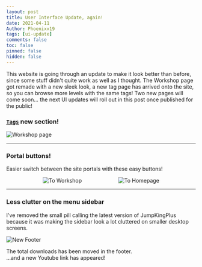 ```yaml
---
layout: post
title: User Interface Update, again!
date: 2021-04-11
Author: Phoenixx19
tags: [ui-update]
comments: false
toc: false
pinned: false
hidden: false
---
```


<style>
    .flex {
        display: flex;
        justify-content: space-evenly;
    }
    .flex img {
        max-width: 49%;
    }
</style>

This website is going through an update to make it look better than before, since some stuff didn't quite work as well as I thought. The Workshop page got remade with a new sleek look, a new tag page has arrived onto the site, so you can browse more levels with the same tags! 
Two new pages will come soon... <!-- more -->the next UI updates will roll out in this post once published for the public!

### [`Tags`](https://phoenixx19.github.io/JumpKingPlus/workshop/tags/) new section!
![Workshop page](https://media.discordapp.net/attachments/623779998494490624/827526238864277534/Screenshot_2021-04-02_at_14.53.11.png)

---

### Portal buttons!
Easier switch between the site portals with these easy buttons!

<div class="flex">
    <img alt="To Workshop" src="https://raw.githubusercontent.com/JumpKingPlus/JumpKingPlus.github.io/www/images/uiupdate2-wsicon.png">
    <img alt="To Homepage" src="https://raw.githubusercontent.com/JumpKingPlus/JumpKingPlus.github.io/www/images/uiupdate2-homeicon.png">
</div>

---

### Less clutter on the menu sidebar
I've removed the small pill calling the latest version of JumpKingPlus because it was making the sidebar look a lot cluttered on smaller desktop screens.

![New Footer](https://raw.githubusercontent.com/JumpKingPlus/JumpKingPlus.github.io/www/images/uiupdate2-footer.png)

The total downloads has been moved in the footer.<br>...and a new Youtube link has appeared!